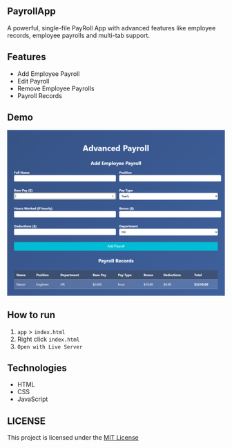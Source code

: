 ## PayrollApp
A powerful, single-file PayRoll App with advanced features like employee records, employee payrolls and multi-tab support.

## Features
- Add Employee Payroll
- Edit Payroll
- Remove Employee Payrolls
- Payroll Records

## Demo
![PayrollApp Demo](app/assets/PayrollApp.PNG)

## How to run
1. `app` > `index.html`
2. Right click `index.html`
3. `Open with Live Server`

## Technologies
- HTML
- CSS
- JavaScript

## LICENSE
This project is licensed under the [MIT License](LICENSE)
